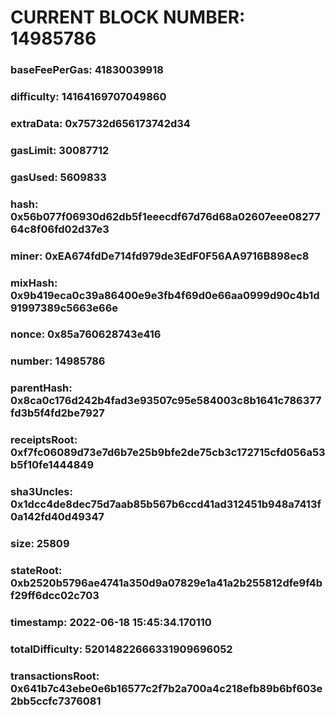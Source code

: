 # CURRENT BLOCK NUMBER: 14985786

### baseFeePerGas: 41830039918
### difficulty: 14164169707049860
### extraData: 0x75732d656173742d34
### gasLimit: 30087712
### gasUsed: 5609833
### hash: 0x56b077f06930d62db5f1eeecdf67d76d68a02607eee0827764c8f06fd02d37e3
### miner: 0xEA674fdDe714fd979de3EdF0F56AA9716B898ec8
### mixHash: 0x9b419eca0c39a86400e9e3fb4f69d0e66aa0999d90c4b1d91997389c5663e66e
### nonce: 0x85a760628743e416
### number: 14985786
### parentHash: 0x8ca0c176d242b4fad3e93507c95e584003c8b1641c786377fd3b5f4fd2be7927
### receiptsRoot: 0xf7fc06089d73e7d6b7e25b9bfe2de75cb3c172715cfd056a53b5f10fe1444849
### sha3Uncles: 0x1dcc4de8dec75d7aab85b567b6ccd41ad312451b948a7413f0a142fd40d49347
### size: 25809
### stateRoot: 0xb2520b5796ae4741a350d9a07829e1a41a2b255812dfe9f4bf29ff6dcc02c703
### timestamp: 2022-06-18 15:45:34.170110
### totalDifficulty: 52014822666331909696052
### transactionsRoot: 0x641b7c43ebe0e6b16577c2f7b2a700a4c218efb89b6bf603e2bb5ccfc7376081
